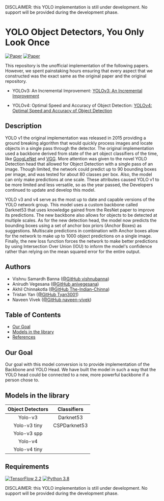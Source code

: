 DISCLAIMER: this YOLO implementation is still under development. No support will
be provided during the development phase.

# YOLO Object Detectors, You Only Look Once

[![Paper](http://img.shields.io/badge/Paper-arXiv.1804.02767-B3181B?logo=arXiv)](https://arxiv.org/abs/1804.02767)
[![Paper](http://img.shields.io/badge/Paper-arXiv.2004.10934-B3181B?logo=arXiv)](https://arxiv.org/abs/2004.10934)

This repository is the unofficial implementation of the following papers.
However, we spent painstaking hours ensuring that every aspect that we
constructed was the exact same as the original paper and the original
repository.

* YOLOv3: An Incremental Improvement: [YOLOv3: An Incremental Improvement](https://arxiv.org/abs/1804.02767)

* YOLOv4: Optimal Speed and Accuracy of Object Detection: [YOLOv4: Optimal Speed and Accuracy of Object Detection](https://arxiv.org/abs/2004.10934)

## Description

YOLO v1 the original implementation was released in 2015 providing a
ground breaking algorithm that would quickly process images and locate objects
in a single pass through the detector. The original implementation used a
backbone derived from state of the art object classifiers of the time, like
[GoogLeNet](https://arxiv.org/abs/1409.4842) and
[VGG](https://arxiv.org/abs/1409.1556). More attention was given to the novel
YOLO Detection head that allowed for Object Detection with a single pass of an
image. Though limited, the network could predict up to 90 bounding boxes per
image, and was tested for about 80 classes per box. Also, the model can only
make predictions at one scale. These attributes caused YOLO v1 to be more
limited and less versatile, so as the year passed, the Developers continued to
update and develop this model.

YOLO v3 and v4 serve as the most up to date and capable versions of the YOLO
network group. This model uses a custom backbone called Darknet53 that uses
knowledge gained from the ResNet paper to improve its predictions. The new
backbone also allows for objects to be detected at multiple scales. As for the
new detection head, the model now predicts the bounding boxes using a set of
anchor box priors (Anchor Boxes) as suggestions. Multiscale predictions in
combination with Anchor boxes allow for the network to make up to 1000 object
predictions on a single image. Finally, the new loss function forces the network
to make better predictions by using Intersection Over Union (IOU) to inform the
model's confidence rather than relying on the mean squared error for the entire
output.


## Authors

* Vishnu Samardh Banna ([@GitHub vishnubanna](https://github.com/vishnubanna))
* Anirudh Vegesana ([@GitHub anivegesana](https://github.com/anivegesana))
* Akhil Chinnakotla ([@GitHub The-Indian-Chinna](https://github.com/The-Indian-Chinna))
* Tristan Yan ([@GitHub Tyan3001](https://github.com/Tyan3001))
* Naveen Vivek ([@GitHub naveen-vivek](https://github.com/naveen-vivek))

## Table of Contents

* [Our Goal](#our-goal)
* [Models in the library](#models-in-the-library)
* [References](#references)


## Our Goal

Our goal with this model conversion is to provide implementation of the Backbone
and YOLO Head. We have built the model in such a way that the YOLO head could be
connected to a new, more powerful backbone if a person chose to.

## Models in the library

| Object Detectors | Classifiers      |
| :--------------: | :--------------: |
| Yolo-v3          | Darknet53        |
| Yolo-v3 tiny     | CSPDarknet53     |
| Yolo-v3 spp      |
| Yolo-v4          |
| Yolo-v4 tiny     |

## Requirements

[![TensorFlow 2.2](https://img.shields.io/badge/TensorFlow-2.2-FF6F00?logo=tensorflow)](https://github.com/tensorflow/tensorflow/releases/tag/v2.2.0)
[![Python 3.8](https://img.shields.io/badge/Python-3.8-3776AB)](https://www.python.org/downloads/release/python-380/)


DISCLAIMER: this YOLO implementation is still under development. No support
will be provided during the development phase.
